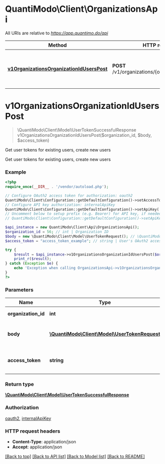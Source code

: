 # QuantiModo\Client\OrganizationsApi

All URIs are relative to *https://app.quantimo.do/api*

Method | HTTP request | Description
------------- | ------------- | -------------
[**v1OrganizationsOrganizationIdUsersPost**](OrganizationsApi.md#v1OrganizationsOrganizationIdUsersPost) | **POST** /v1/organizations/{organizationId}/users | Get user tokens for existing users, create new users


# **v1OrganizationsOrganizationIdUsersPost**
> \QuantiModo\Client\Model\UserTokenSuccessfulResponse v1OrganizationsOrganizationIdUsersPost($organization_id, $body, $access_token)

Get user tokens for existing users, create new users

Get user tokens for existing users, create new users

### Example
```php
<?php
require_once(__DIR__ . '/vendor/autoload.php');

// Configure OAuth2 access token for authorization: oauth2
QuantiModo\Client\Configuration::getDefaultConfiguration()->setAccessToken('YOUR_ACCESS_TOKEN');
// Configure API key authorization: internalApiKey
QuantiModo\Client\Configuration::getDefaultConfiguration()->setApiKey('api_key', 'YOUR_API_KEY');
// Uncomment below to setup prefix (e.g. Bearer) for API key, if needed
// QuantiModo\Client\Configuration::getDefaultConfiguration()->setApiKeyPrefix('api_key', 'Bearer');

$api_instance = new QuantiModo\Client\Api\OrganizationsApi();
$organization_id = 56; // int | Organization ID
$body = new \QuantiModo\Client\Model\UserTokenRequest(); // \QuantiModo\Client\Model\UserTokenRequest | Provides organization token and user ID
$access_token = "access_token_example"; // string | User's OAuth2 access token

try {
    $result = $api_instance->v1OrganizationsOrganizationIdUsersPost($organization_id, $body, $access_token);
    print_r($result);
} catch (Exception $e) {
    echo 'Exception when calling OrganizationsApi->v1OrganizationsOrganizationIdUsersPost: ', $e->getMessage(), PHP_EOL;
}
?>
```

### Parameters

Name | Type | Description  | Notes
------------- | ------------- | ------------- | -------------
 **organization_id** | **int**| Organization ID |
 **body** | [**\QuantiModo\Client\Model\UserTokenRequest**](../Model/\QuantiModo\Client\Model\UserTokenRequest.md)| Provides organization token and user ID |
 **access_token** | **string**| User&#39;s OAuth2 access token | [optional]

### Return type

[**\QuantiModo\Client\Model\UserTokenSuccessfulResponse**](../Model/UserTokenSuccessfulResponse.md)

### Authorization

[oauth2](../../README.md#oauth2), [internalApiKey](../../README.md#internalApiKey)

### HTTP request headers

 - **Content-Type**: application/json
 - **Accept**: application/json

[[Back to top]](#) [[Back to API list]](../../README.md#documentation-for-api-endpoints) [[Back to Model list]](../../README.md#documentation-for-models) [[Back to README]](../../README.md)

